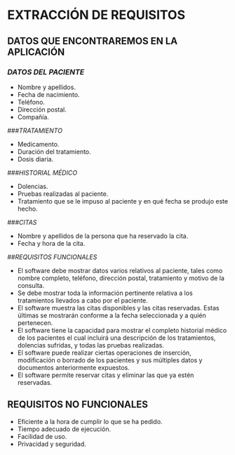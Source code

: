 # **EXTRACCIÓN DE REQUISITOS**
## **DATOS QUE ENCONTRAREMOS EN LA APLICACIÓN**
### *DATOS DEL PACIENTE*
* Nombre y apellidos.
* Fecha de nacimiento.
* Teléfono.
* Dirección postal.
* Compañía.

###*TRATAMIENTO*
* Medicamento.
* Duración del tratamiento.
* Dosis diaria.


###*HISTORIAL MÉDICO*
* Dolencias.
* Pruebas realizadas al paciente.
* Tratamiento que se le impuso al paciente y en qué fecha se produjo este hecho.

###*CITAS*
* Nombre y apellidos de la persona que ha reservado la cita.
* Fecha y hora de la cita.


##*REQUISITOS FUNCIONALES*

* El software debe mostrar datos varios relativos al paciente, tales como nombre completo, teléfono, dirección postal, tratamiento y motivo de la consulta.
* Se debe mostrar toda la información pertinente relativa a los tratamientos llevados a cabo por el paciente.
* El software muestra las citas disponibles y las citas reservadas. Estas últimas se mostrarán conforme a la fecha seleccionada y a quién pertenecen.
* El software tiene la capacidad para mostrar el completo historial médico de los pacientes el cual incluirá una descripción de los tratamientos, dolencias sufridas, y todas las pruebas realizadas. 
* El software puede realizar ciertas operaciones de inserción, modificación o borrado de los pacientes y sus múltiples datos y documentos anteriormente expuestos.
* El software permite reservar citas y eliminar las que ya estén reservadas.


## **REQUISITOS NO FUNCIONALES** 
* Eficiente a la hora de cumplir lo que se ha pedido. 
* Tiempo adecuado de ejecución.
* Facilidad de uso.
* Privacidad y seguridad.
